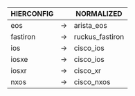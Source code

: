 | HIERCONFIG | | NORMALIZED |
| ---------- | -- | ------ |
| eos | → | arista_eos |
| fastiron | → | ruckus_fastiron |
| ios | → | cisco_ios |
| iosxe | → | cisco_ios |
| iosxr | → | cisco_xr |
| nxos | → | cisco_nxos |